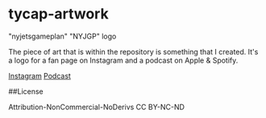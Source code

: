 # tycap-artwork

"nyjetsgameplan" "NYJGP" logo

The piece of art that is within the repository is something that I created. It's a logo for a fan page on Instagram and a podcast on Apple & Spotify.

[Instagram](https://www.instagram.com/nyjetsgameplan/)
[Podcast](https://podcasts.apple.com/us/podcast/the-gameplan-a-ny-jets-audio-experience/id1545287073)

##License

Attribution-NonCommercial-NoDerivs
CC BY-NC-ND
